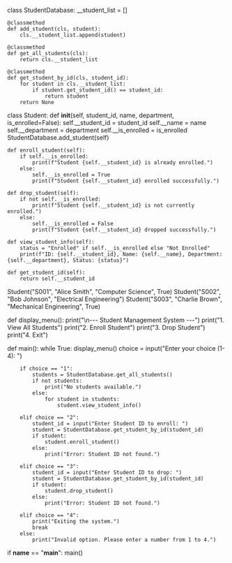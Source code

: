 class StudentDatabase:
    __student_list = []

    @classmethod
    def add_student(cls, student):
        cls.__student_list.append(student)

    @classmethod
    def get_all_students(cls):
        return cls.__student_list

    @classmethod
    def get_student_by_id(cls, student_id):
        for student in cls.__student_list:
            if student.get_student_id() == student_id:
                return student
        return None


class Student:
    def __init__(self, student_id, name, department, is_enrolled=False):
        self.__student_id = student_id
        self.__name = name
        self.__department = department
        self.__is_enrolled = is_enrolled
        StudentDatabase.add_student(self)

    def enroll_student(self):
        if self.__is_enrolled:
            print(f"Student {self.__student_id} is already enrolled.")
        else:
            self.__is_enrolled = True
            print(f"Student {self.__student_id} enrolled successfully.")

    def drop_student(self):
        if not self.__is_enrolled:
            print(f"Student {self.__student_id} is not currently enrolled.")
        else:
            self.__is_enrolled = False
            print(f"Student {self.__student_id} dropped successfully.")

    def view_student_info(self):
        status = "Enrolled" if self.__is_enrolled else "Not Enrolled"
        print(f"ID: {self.__student_id}, Name: {self.__name}, Department: {self.__department}, Status: {status}")

    def get_student_id(self):
        return self.__student_id

Student("S001", "Alice Smith", "Computer Science", True)
Student("S002", "Bob Johnson", "Electrical Engineering")
Student("S003", "Charlie Brown", "Mechanical Engineering", True)

def display_menu():
    print("\n--- Student Management System ---")
    print("1. View All Students")
    print("2. Enroll Student")
    print("3. Drop Student")
    print("4. Exit")

def main():
    while True:
        display_menu()
        choice = input("Enter your choice (1-4): ")

        if choice == "1":
            students = StudentDatabase.get_all_students()
            if not students:
                print("No students available.")
            else:
                for student in students:
                    student.view_student_info()

        elif choice == "2":
            student_id = input("Enter Student ID to enroll: ")
            student = StudentDatabase.get_student_by_id(student_id)
            if student:
                student.enroll_student()
            else:
                print("Error: Student ID not found.")

        elif choice == "3":
            student_id = input("Enter Student ID to drop: ")
            student = StudentDatabase.get_student_by_id(student_id)
            if student:
                student.drop_student()
            else:
                print("Error: Student ID not found.")

        elif choice == "4":
            print("Exiting the system.")
            break
        else:
            print("Invalid option. Please enter a number from 1 to 4.")

if __name__ == "__main__":
    main()
